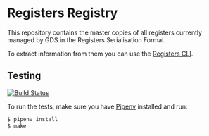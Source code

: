 # Registers Registry

This repository contains the master copies of all registers currently managed
by GDS in the Registers Serialisation Format.

To extract information from them you can use the [Registers
CLI](https://github.com/openregister/registers-cli).


## Testing

[![Build Status](https://travis-ci.org/openregister/registry-data.svg?branch=master)](https://travis-ci.org/openregister/registry-data)

To run the tests, make sure you have
[Pipenv](https://pipenv.readthedocs.io/en/latest/) installed and run:

```sh
$ pipenv install
$ make
```
